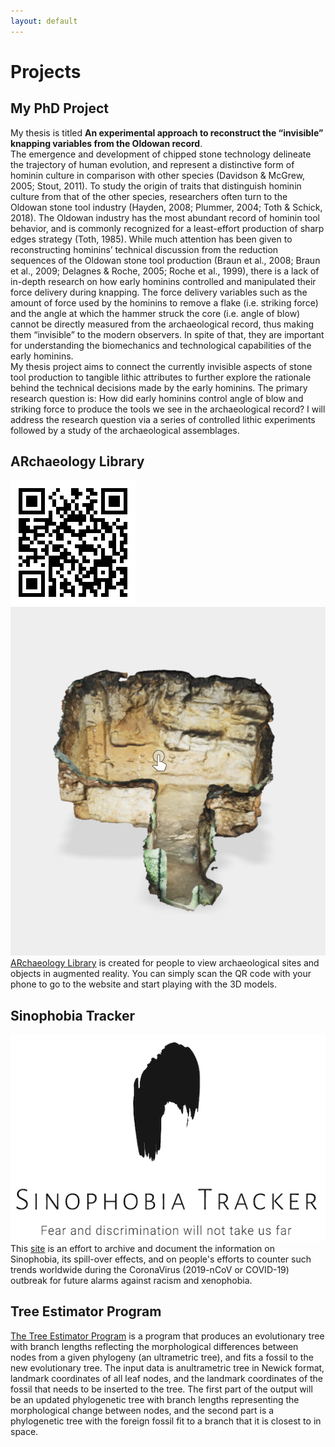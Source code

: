 ```yaml
---
layout: default
---
```


# Projects

## My PhD Project
My thesis is titled __An experimental approach to reconstruct the “invisible” knapping variables from the Oldowan record__.  
The emergence and development of chipped stone technology delineate the trajectory of human evolution, and represent a distinctive form of hominin culture in comparison with other species (Davidson & McGrew, 2005; Stout, 2011). To study the origin of traits that distinguish hominin culture from that of the other species, researchers often turn to the Oldowan stone tool industry (Hayden, 2008; Plummer, 2004; Toth & Schick, 2018). The Oldowan industry has the most abundant record of hominin tool behavior, and is commonly recognized for a least-effort production of sharp edges strategy (Toth, 1985). While much attention has been given to reconstructing hominins’ technical discussion from the reduction sequences of the Oldowan stone tool production (Braun et al., 2008; Braun et al., 2009; Delagnes & Roche, 2005; Roche et al., 1999), there is a lack of in-depth research on how early hominins controlled and manipulated their force delivery during knapping. The force delivery variables such as the amount of force used by the hominins to remove a flake (i.e. striking force) and the angle at which the hammer struck the core (i.e. angle of blow) cannot be directly measured from the archaeological record, thus making them “invisible” to the modern observers. In spite of that, they are important for understanding the biomechanics and technological capabilities of the early hominins.  
My thesis project aims to connect the currently invisible aspects of stone tool production to tangible lithic attributes to further explore the rationale behind the technical decisions made by the early hominins. The primary research question is: How did early hominins control angle of blow and striking force to produce the tools we see in the archaeological record? I will address the research question via a series of controlled lithic experiments followed by a study of the archaeological assemblages.

## ARchaeology Library
![ARchaeology](/assets/img/archaeology.png)<br /> ![ARchaeology](/assets/img/ar.png)<br />
[ARchaeology Library](https://lili0824.github.io/ARchaeology/) is created for people to view archaeological sites and objects in augmented reality. You can simply scan the QR code with your phone to go to the website and start playing with the 3D models.

## Sinophobia Tracker
![sino_logo](./assets/img/sino_logo.png)<br />
This [site](https://sites.google.com/view/sinophobia-tracker/home) is an effort to archive and document the information on Sinophobia, its spill-over effects, and on people's efforts to counter such trends worldwide during the CoronaVirus (2019-nCoV or COVID-19) outbreak for future alarms against racism and xenophobia.

## Tree Estimator Program
[The Tree Estimator Program](https://github.com/lili0824/fossil) is a program that produces an evolutionary tree with branch lengths reflecting the morphological differences between nodes from a given phylogeny (an ultrametric tree), and fits a fossil to the new evolutionary tree. The input data is anultrametric tree in Newick format, landmark coordinates of all leaf nodes, and the landmark coordinates of the fossil that needs to be inserted to the tree.  The first part of the output will  be  an  updated  phylogenetic  tree  with  branch  lengths  representing  the  morphological change between nodes, and the second part is a phylogenetic tree with the foreign fossil fit to a branch that it is closest to in space.
